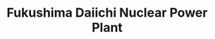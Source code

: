 ---
title: Fukushima Daiichi Nuclear Power Plant
category: paintings
series: 
year: 2012
image: fukushima.jpg
size: 
materials: oil on canvas
---